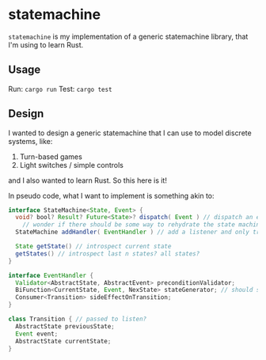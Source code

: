 # statemachine

`statemachine` is my implementation of a generic statemachine library, that I'm using to learn Rust.

## Usage

Run: `cargo run`
Test: `cargo test`


## Design

I wanted to design a generic statemachine that I can use to model discrete systems, like:

1. Turn-based games
1. Light switches / simple controls

and I also wanted to learn Rust. So this here is it!

In pseudo code, what I want to implement is something akin to:

```java
interface StateMachine<State, Event> {
  void? bool? Result? Future<State>? dispatch( Event ) // dispatch an event that may trigger a transition
	// wonder if there should be some way to rehydrate the state machine...? getDispatches()?
  StateMachine addHandler( EventHandler ) // add a listener and only trigger on certain state transitions?

  State getState() // introspect current state
  getStates() // introspect last n states? all states?
}

interface EventHandler {
  Validator<AbstractState, AbstractEvent> preconditionValidator;
  BiFunction<CurrentState, Event, NexState> stateGenerator; // should state be here...?
  Consumer<Transition> sideEffectOnTransition;
}

class Transition { // passed to listen?
  AbstractState previousState;
  Event event;
  AbstractState currentState;
}
```
